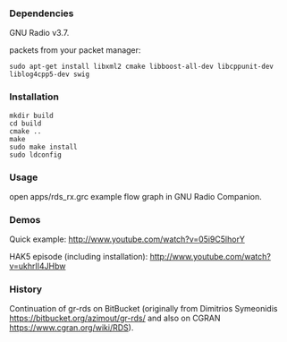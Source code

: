 ### Dependencies

GNU Radio v3.7.

packets from your packet manager:
```
sudo apt-get install libxml2 cmake libboost-all-dev libcppunit-dev liblog4cpp5-dev swig
```


### Installation

```
mkdir build
cd build
cmake ..
make
sudo make install
sudo ldconfig
```


### Usage

open apps/rds_rx.grc example flow graph in GNU Radio Companion.


### Demos

Quick example:
http://www.youtube.com/watch?v=05i9C5lhorY

HAK5 episode (including installation):
http://www.youtube.com/watch?v=ukhrIl4JHbw


### History

Continuation of gr-rds on BitBucket (originally from Dimitrios Symeonidis https://bitbucket.org/azimout/gr-rds/ and also on CGRAN https://www.cgran.org/wiki/RDS).